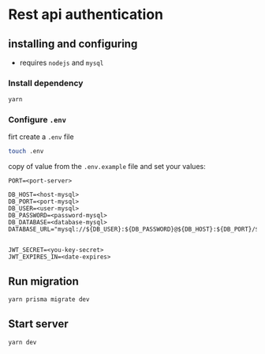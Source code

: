 # Rest api authentication

## installing and configuring
* requires `nodejs` and `mysql`

### Install dependency
```bash
yarn
```
### Configure `.env`
firt create a `.env` file
```bash
touch .env
```
copy of value from the `.env.example` file and set your values:
```env
PORT=<port-server>

DB_HOST=<host-mysql>
DB_PORT=<port-mysql>
DB_USER=<user-mysql>
DB_PASSWORD=<password-mysql>
DB_DATABASE=<database-mysql>
DATABASE_URL="mysql://${DB_USER}:${DB_PASSWORD}@${DB_HOST}:${DB_PORT}/${DB_DATABASE}"


JWT_SECRET=<you-key-secret>
JWT_EXPIRES_IN=<date-expires>
```

## Run migration
```bash
yarn prisma migrate dev
```

## Start server
```bash
yarn dev
```
